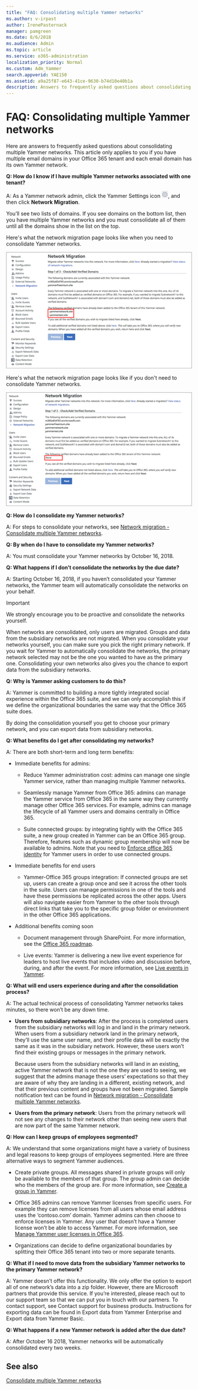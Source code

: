```yaml
---
title: "FAQ: Consolidating multiple Yammer networks"
ms.author: v-irpast
author: IrenePasternack
manager: pamgreen
ms.date: 8/6/2018
ms.audience: Admin
ms.topic: article
ms.service: o365-administration
localization_priority: Normal
ms.custom: Adm_Yammer
search.appverid: YAE150
ms.assetid: a9a25f87-e643-41ce-9630-b74d10e40b1a
description: Answers to frequently asked questions about consolidating multiple Yammer networks.
---
```


# FAQ: Consolidating multiple Yammer networks

Here are answers to frequently asked questions about consolidating multiple Yammer networks. This article only applies to you if you have multiple email domains in your Office 365 tenant and each email domain has its own Yammer network. 

**Q: How do I know if I have multiple Yammer networks associated with one tenant?** 

A: As a Yammer network admin, click the Yammer Settings icon ![Yammer settings icon](../media/9704ce70-56ce-43f7-96c6-f253b0413d40.png), and then click **Network Migration**. 

You’ll see two lists of domains. If you see domains on the bottom list, then you have multiple Yammer networks and you must consolidate all of them until all the domains show in the list on the top. 

Here's what the network migration page looks like when you need to consolidate Yammer networks.

![Network migration page showing multiple networks that need to be consolidated](../media/yam_needsconsolidation.png)

Here's what the network migration page looks like if you don't need to consolidate Yammer networks.

![Network migration page showing just one network, and no networks that need to be consolidated](../media/yam_consolidated.png)

**Q: How do I consolidate my Yammer networks?** 

A: For steps to consolidate your networks, see [Network migration - Consolidate multiple Yammer networks](consolidate-multiple-yammer-networks.md).

**Q: By when do I have to consolidate my Yammer networks?**  

A: You must consolidate your Yammer networks by October 16, 2018. 

**Q: What happens if I don’t consolidate the networks by the due date?** 

A: Starting October 16, 2018, if you haven’t consolidated your Yammer networks, the Yammer team will automatically consolidate the networks on your behalf. 

> [!IMPORTANT]
> We strongly encourage you to be proactive and consolidate the networks yourself. 

When networks are consolidated, only users are migrated. Groups and data from the subsidiary networks are not migrated. When you consolidate your networks yourself, you can make sure you pick the right primary network. If you wait for Yammer to automatically consolidate the networks, the primary network selected may not be the one you wanted to have as the primary one. Consolidating your own networks also gives you the chance to export data from the subsidiary networks. 

**Q: Why is Yammer asking customers to do this?**  

A: Yammer is committed to building a more tightly integrated social experience within the Office 365 suite, and we can only accomplish this if we define the organizational boundaries the same way that the Office 365 suite does. 

By doing the consolidation yourself you get to choose your primary network, and you can export data from subsidiary networks. 

**Q: What benefits do I get after consolidating my networks?**  

A: There are both short-term and long term benefits:

- Immediate benefits for admins: 

    - Reduce Yammer administration cost: admins can manage one single Yammer service, rather than managing multiple Yammer networks.

    - Seamlessly manage Yammer from Office 365: admins can manage the Yammer service from Office 365 in the same way they currently manage other Office 365 services. For example, admins can manage the lifecycle of all Yammer users and domains centrally in Office 365. 

    - Suite connected groups: by integrating tightly with the Office 365 suite, a new group created in Yammer can be an Office 365 group. Therefore, features such as dynamic group membership will now be available to admins. Note that you need to [Enforce office 365 identity](../configure-your-yammer-network/enforce-office-365-identity.md) for Yammer users in order to use connected groups.

- Immediate benefits for end users 

    - Yammer-Office 365 groups integration: If connected groups are set up, users can create a group once and see it across the other tools in the suite. Users can manage permissions in one of the tools and have these permissions be replicated across the other apps. Users will also navigate easier from Yammer to the other tools through direct links that take you to the specific group folder or environment in the other Office 365 applications. 

- Additional benefits coming soon 

    - Document management through SharePoint. For more information, see the [Office 365 roadmap](https://go.microsoft.com/fwlink/p/?LinkId=509914). 

    - Live events: Yammer is delivering a new live event experience for leaders to host live events that includes video and discussion before, during, and after the event. For more information, see [Live events in Yammer](../manage-yammer-groups/yammer-live-events.md).

**Q: What will end users experience during and after the consolidation process?**  

A: The actual technical process of consolidating Yammer networks takes minutes, so there won’t be any down time. 

- **Users from subsidiary networks**: After the process is completed users from the subsidiary networks will log in and land in the primary network. When users from a subsidiary network land in the primary network, they’ll use the same user name, and their profile data will be exactly the same as it was in the subsidiary network. However, these users won’t find their existing groups or messages in the primary network.

    Because users from the subsidiary networks will land in an existing, active Yammer network that is not the one they are used to seeing, we suggest that the admins manage these users’ expectations so that they are aware of why they are landing in a different, existing network, and that their previous content and groups have not been migrated. Sample notification text can be found in [Network migration - Consolidate multiple Yammer networks](consolidate-multiple-yammer-networks.md). 


- **Users from the primary network**: Users from the primary network will not see any changes to their network other than seeing new users that are now part of the same Yammer network. 


**Q: How can I keep groups of employees segmented?** 

A: We understand that some organizations might have a variety of business and legal reasons to keep groups of employees segmented. Here are three alternative ways to segment Yammer audiences. 

- Create private groups. All messages shared in private groups will only be available to the members of that group. The group admin can decide who the members of the group are. For more information, see [Create a group in Yammer](https://support.office.com/en-us/article/create-a-group-in-yammer-b407af4f-9a58-4b12-b43e-afbb1b07c889).


- Office 365 admins can remove Yammer licenses from specific users. For example they can remove licenses from all users whose email address uses the ‘contoso.com’ domain. Yammer admins can then choose to enforce licenses in Yammer. Any user that doesn’t have a Yammer license won’t be able to access Yammer. For more information, see [Manage Yammer user licenses in Office 365](../manage-yammer-users/manage-yammer-licences-in-office-365.md).


- Organizations can decide to define organizational boundaries by splitting their Office 365 tenant into two or more separate tenants. 


**Q: What if I need to move data from the subsidiary Yammer networks to the primary Yammer network?**  

A: Yammer doesn’t offer this functionality. We only offer the option to export all of one network’s data into a zip folder. However, there are Microsoft partners that provide this service. If you’re interested, please reach out to our support team so that we can put you in touch with our partners. To contact support, see Contact support for business products. Instructions for exporting data can be found in Export data from Yammer Enterprise and Export data from Yammer Basic. 

**Q: What happens if a new Yammer network is added after the due date?**  

A: After October 16 2018, Yammer networks will be automatically consolidated every two weeks. 

   
## See also

[Consolidate multiple Yammer networks](consolidate-multiple-yammer-networks.md)

